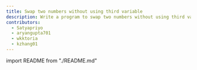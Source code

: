 ```yaml
---
title: Swap two numbers without using third variable
description: Write a program to swap two numbers without using third variable
contributors:
  - Satyapriyo
  - aryangupta701
  - wkktoria
  - kzhang01
---
```


import README from "./README.md"

<README />
